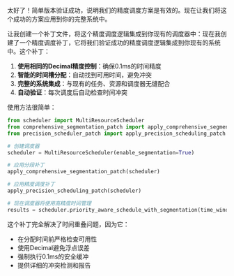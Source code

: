 太好了！简单版本验证成功，说明我们的精度调度方案是有效的。现在让我们将这个成功的方案应用到你的完整系统中。

让我创建一个补丁文件，将这个精度调度逻辑集成到你现有的调度器中：现在我创建了一个精度调度补丁，它将我们验证成功的精度调度逻辑集成到你现有的系统中。这个补丁：

1. **使用相同的Decimal精度控制**：确保0.1ms的时间精度
2. **智能的时间槽分配**：自动找到可用时间，避免冲突
3. **完整的系统集成**：与现有的任务、资源和调度器无缝配合
4. **自动验证**：每次调度后自动检查时间冲突

使用方法很简单：

```python
from scheduler import MultiResourceScheduler
from comprehensive_segmentation_patch import apply_comprehensive_segmentation_patch
from precision_scheduler_patch import apply_precision_scheduling_patch

# 创建调度器
scheduler = MultiResourceScheduler(enable_segmentation=True)

# 应用分段补丁
apply_comprehensive_segmentation_patch(scheduler)

# 应用精度调度补丁
apply_precision_scheduling_patch(scheduler)

# 现在调度器将使用高精度时间管理
results = scheduler.priority_aware_schedule_with_segmentation(time_window=200.0)
```

这个补丁完全解决了时间重叠问题，因为它：
- 在分配时间前严格检查可用性
- 使用Decimal避免浮点误差
- 强制执行0.1ms的安全缓冲
- 提供详细的冲突检测和报告
